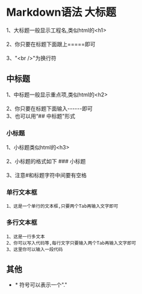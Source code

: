 Markdown语法
大标题  
===================================  
1、大标题一般显示工程名,类似html的\<h1\><br />  
2、你只要在标题下面跟上=====即可<br />  
3、"\<br />"为换行符


中标题
-----------------------------------
1、中标题一般显示重点项,类似html的\<h2\><br />  
2、你只要在标题下面输入------即可<br />
3、也可以用“## 中标题"形式

### 小标题  
1、小标题类似html的\<h3\><br />  
2、小标题的格式如下 ### 小标题<br />  
3、注意#和标题字符中间要有空格 

### 单行文本框
    1、这是一个单行的文本框,只要两个Tab再输入文字即可

### 多行文本框
	1、这是一行多文本
	2、你可以写入代码等,每行文字只要输入两个Tab再输入文字即可
	3、这里你可以输入一段代码

## 其他
* \* 符号可以表示一个"."

